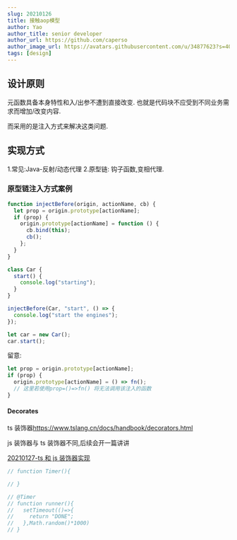 ```yaml
---
slug: 20210126
title: 接触aop模型
author: Yao
author_title: senior developer
author_url: https://github.com/caperso
author_image_url: https://avatars.githubusercontent.com/u/34877623?s=400&u=8da3f1b8199cdbd5591ea229149fa663f2011065&v=4
tags: [design]
---
```


## 设计原则

元函数具备本身特性和入/出参不遭到直接改变.
也就是代码块不应受到不同业务需求而增加/改变内容.

而采用的是注入方式来解决这类问题.

<!--truncate-->

## 实现方式

1.常见:Java-反射/动态代理 2.原型链: 钩子函数,变相代理.

### 原型链注入方式案例

```js
function injectBefore(origin, actionName, cb) {
  let prop = origin.prototype[actionName];
  if (prop) {
    origin.prototype[actionName] = function () {
      cb.bind(this);
      cb();
    };
  }
}

class Car {
  start() {
    console.log("starting");
  }
}

injectBefore(Car, "start", () => {
  console.log("start the engines");
});

let car = new Car();
car.start();
```

留意:

```js
let prop = origin.prototype[actionName];
if (prop) {
  origin.prototype[actionName] = () => fn();
  // 这里若使用prop=()=>fn() 将无法调用该注入的函数
}
```

#### Decorates

ts 装饰器<https://www.tslang.cn/docs/handbook/decorators.html>

js 装饰器与 ts 装饰器不同,后续会开一篇讲讲

[20210127-ts 和 js 装饰器实现](./20210127-ts和js装饰器实现.md)

```ts
// function Timer(){

// }

// @Timer
// function runner(){
//   setTimeout(()=>{
//     return "DONE";
//   },Math.random()*1000)
// }
```
